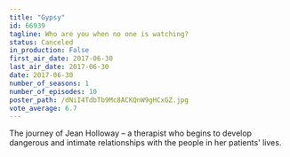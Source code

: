 ```yaml
---
title: "Gypsy"
id: 66939
tagline: Who are you when no one is watching?
status: Canceled
in_production: False
first_air_date: 2017-06-30
last_air_date: 2017-06-30
date: 2017-06-30
number_of_seasons: 1
number_of_episodes: 10
poster_path: /dNiI4TdbTb9Mc8ACKQnW9gHCxGZ.jpg
vote_average: 6.7
---
```


The journey of Jean Holloway – a therapist who begins to develop dangerous and intimate relationships with the people in her patients' lives.

